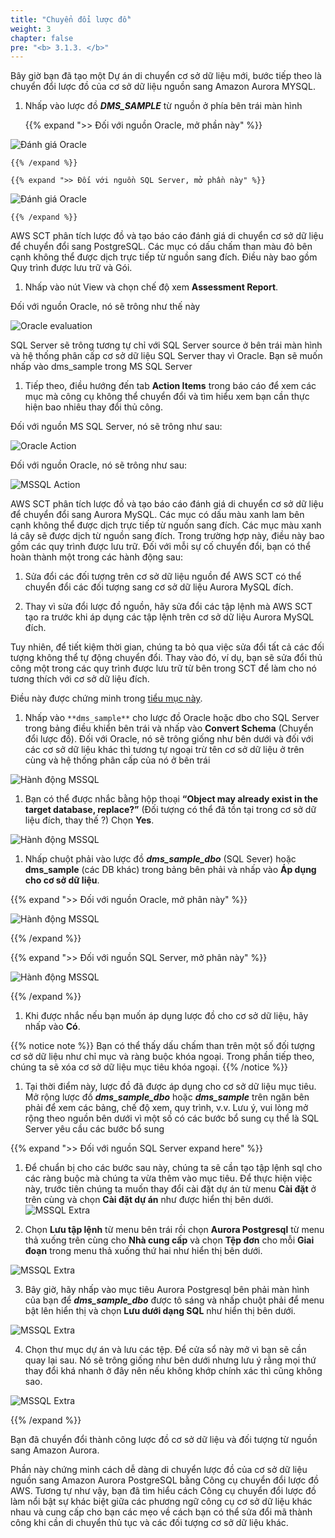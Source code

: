 ```yaml
---
title: "Chuyển đổi lược đồ"
weight: 3
chapter: false
pre: "<b> 3.1.3. </b>"
---
```


Bây giờ bạn đã tạo một Dự án di chuyển cơ sở dữ liệu mới, bước tiếp theo là chuyển đổi lược đồ của cơ sở dữ liệu nguồn sang Amazon Aurora MYSQL.

1. Nhấp vào lược đồ **_DMS_SAMPLE_** từ nguồn ở phía bên trái màn hình

    {{% expand ">> Đối với nguồn Oracle, mở phần này" %}}

![Đánh giá Oracle](/images/3/1/3/0001.png?width=80pc)

    {{% /expand %}}

    {{% expand ">> Đối với nguồn SQL Server, mở phần này" %}}

![Đánh giá Oracle](/images/3/1/3/0002.png?width=80pc)

    {{% /expand %}}

AWS SCT phân tích lược đồ và tạo báo cáo đánh giá di chuyển cơ sở dữ liệu để chuyển đổi sang PostgreSQL. Các mục có dấu chấm than màu đỏ bên cạnh không thể được dịch trực tiếp từ nguồn sang đích. Điều này bao gồm Quy trình được lưu trữ và Gói.

1. Nhấp vào nút View và chọn chế độ xem **Assessment Report**.

Đối với nguồn Oracle, nó sẽ trông như thế này

![Oracle evaluation](/images/3/1/3/0002-1.png?width=80pc)

SQL Server sẽ trông tương tự chỉ với SQL Server source ở bên trái màn hình và hệ thống phân cấp cơ sở dữ liệu SQL Server thay vì Oracle. Bạn sẽ muốn nhấp vào dms_sample trong MS SQL Server

1. Tiếp theo, điều hướng đến tab **Action Items** trong báo cáo để xem các mục mà công cụ không thể chuyển đổi và tìm hiểu xem bạn cần thực hiện bao nhiêu thay đổi thủ công.

Đối với nguồn MS SQL Server, nó sẽ trông như sau:

![Oracle Action](/images/3/1/3/0002.png?width=80pc)

Đối với nguồn Oracle, nó sẽ trông như sau:

![MSSQL Action](/images/3/1/3/0003.png?width=80pc)

AWS SCT phân tích lược đồ và tạo báo cáo đánh giá di chuyển cơ sở dữ liệu để chuyển đổi sang Aurora MySQL. Các mục có dấu màu xanh lam bên cạnh không thể được dịch trực tiếp từ nguồn sang đích. Các mục màu xanh lá cây sẽ được dịch từ nguồn sang đích. Trong trường hợp này, điều này bao gồm các quy trình được lưu trữ. Đối với mỗi sự cố chuyển đổi, bạn có thể hoàn thành một trong các hành động sau:

1. Sửa đổi các đối tượng trên cơ sở dữ liệu nguồn để AWS SCT có thể chuyển đổi các đối tượng sang cơ sở dữ liệu Aurora MySQL đích.

2. Thay vì sửa đổi lược đồ nguồn, hãy sửa đổi các tập lệnh mà AWS SCT tạo ra trước khi áp dụng các tập lệnh trên cơ sở dữ liệu Aurora MySQL đích.

Tuy nhiên, để tiết kiệm thời gian, chúng ta bỏ qua việc sửa đổi tất cả các đối tượng không thể tự động chuyển đổi. Thay vào đó, ví dụ, bạn sẽ sửa đổi thủ công một trong các quy trình được lưu trữ từ bên trong SCT để làm cho nó tương thích với cơ sở dữ liệu đích.

Điều này được chứng minh trong [tiểu mục này](./ModifyCode).

1. Nhấp vào `**dms_sample**` cho lược đồ Oracle hoặc dbo cho SQL Server trong bảng điều khiển bên trái và nhấp vào **Convert Schema** (Chuyển đổi lược đồ).
Đối với Oracle, nó sẽ trông giống như bên dưới và đối với các cơ sở dữ liệu khác thì tương tự ngoại trừ tên cơ sở dữ liệu ở trên cùng và hệ thống phân cấp của nó ở bên trái

![Hành động MSSQL](/images/3/1/3/0004.png?width=80pc)

1. Bạn có thể được nhắc bằng hộp thoại **“Object may already exist in the target database, replace?”** (Đối tượng có thể đã tồn tại trong cơ sở dữ liệu đích, thay thế ?) Chọn **Yes**.

![Hành động MSSQL](/images/3/1/3/0005.png?width=80pc)

1. Nhấp chuột phải vào lược đồ **_dms_sample_dbo_** (SQL Sever) hoặc **dms_sample** (các DB khác) trong bảng bên phải và nhấp vào **Áp dụng cho cơ sở dữ liệu**.

{{% expand ">> Đối với nguồn Oracle, mở phân này" %}}

![Hành động MSSQL](/images/3/1/3/0006-a.png?width=80pc)

{{% /expand %}}

{{% expand ">> Đối với nguồn SQL Server, mở phân này" %}}

![Hành động MSSQL](/images/3/1/3/0006-b.png?width=80pc)

{{% /expand %}}

1. Khi được nhắc nếu bạn muốn áp dụng lược đồ cho cơ sở dữ liệu, hãy nhấp vào **Có**.

{{% notice note %}}
Bạn có thể thấy dấu chấm than trên một số đối tượng cơ sở dữ liệu như chỉ mục và ràng buộc khóa ngoại. Trong phần tiếp theo, chúng ta sẽ xóa cơ sở dữ liệu mục tiêu khóa ngoại.
{{% /notice %}}

1. Tại thời điểm này, lược đồ đã được áp dụng cho cơ sở dữ liệu mục tiêu. Mở rộng lược đồ **_dms_sample_dbo_** hoặc **_dms_sample_** trên ngăn bên phải để xem các bảng, chế độ xem, quy trình, v.v. Lưu ý, vui lòng mở rộng theo nguồn bên dưới vì một số có các bước bổ sung cụ thể là SQL Server yêu cầu các bước bổ sung

{{% expand ">> Đối với nguồn SQL Server expand here" %}}

1. Để chuẩn bị cho các bước sau này, chúng ta sẽ cần tạo tập lệnh sql cho các ràng buộc mà chúng ta vừa thêm vào mục tiêu. Để thực hiện việc này, trước tiên chúng ta muốn thay đổi cài đặt dự án từ menu **Cài đặt** ở trên cùng và chọn **Cài đặt dự án** như được hiển thị bên dưới.
![MSSQL Extra](/images/3/1/3/0007.png?width=80pc)

2. Chọn **Lưu tập lệnh** từ menu bên trái rồi chọn **Aurora Postgresql** từ menu thả xuống trên cùng cho **Nhà cung cấp** và chọn **Tệp đơn** cho mỗi **Giai đoạn** trong menu thả xuống thứ hai như hiển thị bên dưới.

![MSSQL Extra](/images/3/1/3/0008.png?width=80pc)

3. Bây giờ, hãy nhấp vào mục tiêu Aurora Postgresql bên phải màn hình của bạn để **_dms_sample_dbo_** được tô sáng và nhấp chuột phải để menu bật lên hiển thị và chọn **Lưu dưới dạng SQL** như hiển thị bên dưới.

![MSSQL Extra](/images/3/1/3/0009.png?width=80pc)

4. Chọn thư mục dự án và lưu các tệp. Để cửa sổ này mở vì bạn sẽ cần quay lại sau. Nó sẽ trông giống như bên dưới nhưng lưu ý rằng mọi thứ thay đổi khá nhanh ở đây nên nếu không khớp chính xác thì cũng không sao.

![MSSQL Extra](/images/3/1/3/0010.png?width=80pc)

{{% /expand %}}

Bạn đã chuyển đổi thành công lược đồ cơ sở dữ liệu và đối tượng từ nguồn sang Amazon Aurora.

Phần này chứng minh cách dễ dàng di chuyển lược đồ của cơ sở dữ liệu nguồn sang Amazon Aurora PostgreSQL bằng Công cụ chuyển đổi lược đồ AWS. Tương tự như vậy, bạn đã tìm hiểu cách Công cụ chuyển đổi lược đồ làm nổi bật sự khác biệt giữa các phương ngữ công cụ cơ sở dữ liệu khác nhau và cung cấp cho bạn các mẹo về cách bạn có thể sửa đổi mã thành công khi cần di chuyển thủ tục và các đối tượng cơ sở dữ liệu khác.